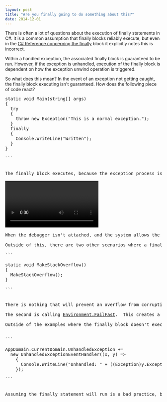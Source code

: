 ```yaml
---
layout: post
title: "Are you finally going to do something about this?"
date: 2014-12-01
---
```


There is often a lot of questions about the execution of finally statements in C#.  It is a common assumption that finally blocks reliably execute, but even in the <a href="http://msdn.microsoft.com/en-us/library/zwc8s4fz.aspx" title="C# Exception" target="_blank">C# Reference concerning the finally</a> block it explicitly notes this is incorrect.  

<div class="blockQuote">Within a handled exception, the associated finally block is guaranteed to be run. However, if the exception is unhandled, execution of the finally block is dependent on how the exception unwind operation is triggered. 
</div>

So what does this mean?  In the event of an exception not getting caught, the finally block executing isn't guaranteed.  How does the following piece of code react?

<pre class="prettyprint linenums:1">
static void Main(string[] args)
{
  try
  {
    throw new Exception("This is a normal exception.");
  }
  finally
  {
    Console.WriteLine("Written");
  }
}

```


The finally block executes, because the exception process is still being handled by the CLR and the exception information is passed to the underlying operating system.....in most scenarios. The instances where this finally example doesn't execute is not the fault of the application, but the operating system and the user.  

<video controls>
  <source src="https://github.com/kemiller2002/StructuredSight/blob/master/FinallyGoingToGetThis/ShowFinallyNotExecute.mp4?raw=true" type="video/mp4">
</video>

When the debugger isn't attached, and the system allows the program to continue its execution path until completion, the finally block executes. With the prompt from the operating system to attach the debugger and the user's intervention, interaction subverts the application's ability to run it.  Furthermore, any abnormally terminated program has the same issue (.NET applications don't terminate by the operating system issuing a shutdown command and allowing the application to finish cleanup tasks).  Any application killed in Task Manager, power failure, etc. won't execute the finally block.  

Outside of this, there are two other scenarios where a finally batch won't execute (there could be other scenarios where it is prevented also, but these two absolutely won't allow it).  The first is during a <a href="http://en.wikipedia.org/wiki/Stack_overflow" title="Stack Overflow" target="_blank">Stack Overflow Exception</a>.    The program's stack gets corrupted and the application, or thread, crashes.  

```

static void MakeStackOverflow()
{
  MakeStackOverflow();
}

```


There is nothing that will prevent an overflow from corrupting the stack, and the most you can do is have windows generate a dump file on crash and go through it to find the issue. (Set the following registry key to produce a dump file: <a href="http://msdn.microsoft.com/en-us/library/windows/desktop/bb787181%28v=vs.85%29.aspx" title="Local Dump Registry Key" target="_blank">HKEY_LOCAL_MACHINE\SOFTWARE\Microsoft\Windows\Windows Error Reporting\LocalDumps</a>)

The second is calling <a href="http://msdn.microsoft.com/en-us/library/ms131100%28v=vs.110%29.aspx" title="Fail Fast" target="_blank">Environment.FailFast</a>.  This creates a dump of the application and terminates the process.  The concerning part about this is that there is no restriction on its use.  If a third part assembly accidentally invokes it (or does it on purpose for stop a security breach), the host application will close with no hope of recovery.  The only upside to this is it creates a dump file and logs information to the Windows Event Log, so it can be tracked down if that appears to be the case.

Outside of the examples where the finally block doesn't execute, a great way of catching most unhandled exceptions in code is by adding an event listener to the <strong>UnhandledExceptionEvent</strong>.  This will at least allow one last chance at logging if for some reason an exception wasn't caught.


```

AppDomain.CurrentDomain.UnhandledException += 
  new UnhandledExceptionEventHandler((x, y) =>
    {
      Console.WriteLine("Unhandled: " + ((Exception)y.ExceptionObject).Message);
    });

```


Assuming the finally statement will run is a bad practice, but depending on what executes in the finally block, it not may not be an issue.  If the application crashes before executing the code to clean up resources or log an event, this probably isn't a problem.  It however can be one if the finally block is used to manually reset state (like an account status of paying an invoice) used by other applications.